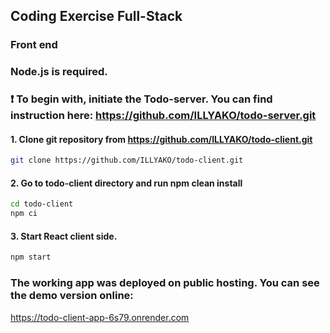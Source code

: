 ## Coding Exercise Full-Stack

### Front end

### Node.js is required.

### ❗ To begin with, initiate the Todo-server. You can find instruction here: https://github.com/ILLYAKO/todo-server.git


#### 1. Clone git repository from https://github.com/ILLYAKO/todo-client.git

```Bash
git clone https://github.com/ILLYAKO/todo-client.git
```

#### 2. Go to todo-client directory and run npm clean install

```Bash
cd todo-client
npm ci
```

#### 3. Start React client side.

```Bash
npm start
```

### The working app was deployed on public hosting. You can see the demo version online:

https://todo-client-app-6s79.onrender.com
